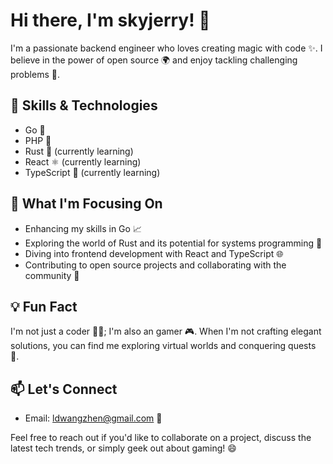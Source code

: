 # Hi there, I'm skyjerry! 👋

I'm a passionate backend engineer who loves creating magic with code ✨. I believe in the power of open source 🌍 and enjoy tackling challenging problems 💪.

## 🔧 Skills & Technologies
- Go 🐹
- PHP 🐘
- Rust 🦀 (currently learning)
- React ⚛️ (currently learning)
- TypeScript 🌈 (currently learning)

## 🌱 What I'm Focusing On
- Enhancing my skills in Go 📈
- Exploring the world of Rust and its potential for systems programming 🚀
- Diving into frontend development with React and TypeScript 🌐
- Contributing to open source projects and collaborating with the community 🤝

## 💡 Fun Fact
I'm not just a coder 🧙‍♂️; I'm also an gamer 🎮. When I'm not crafting elegant solutions, you can find me exploring virtual worlds and conquering quests 🏰.

## 📫 Let's Connect
- Email: ldwangzhen@gmail.com 📧

Feel free to reach out if you'd like to collaborate on a project, discuss the latest tech trends, or simply geek out about gaming! 😄